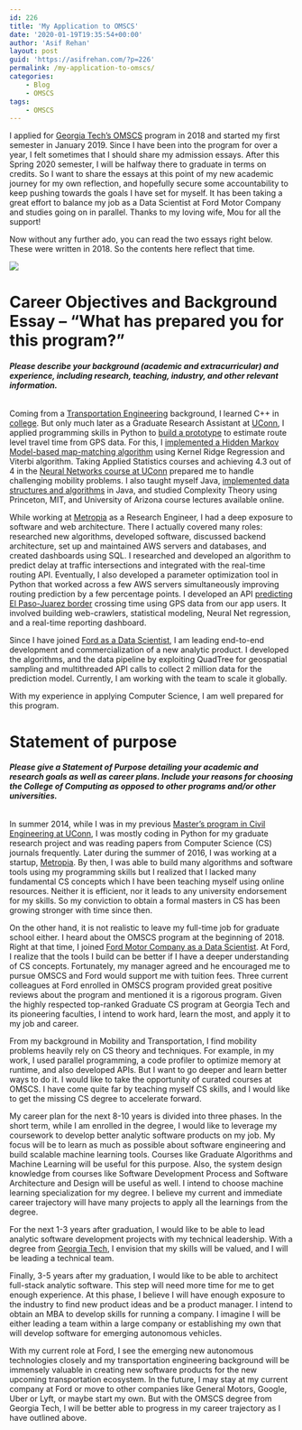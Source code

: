 ```yaml
---
id: 226
title: 'My Application to OMSCS'
date: '2020-01-19T19:35:54+00:00'
author: 'Asif Rehan'
layout: post
guid: 'https://asifrehan.com/?p=226'
permalink: /my-application-to-omscs/
categories:
    - Blog
    - OMSCS
tags:
    - OMSCS
---
```


I applied for [Georgia Tech’s OMSCS](http://www.omscs.gatech.edu/) program in 2018 and started my first semester in January 2019. Since I have been into the program for over a year, I felt sometimes that I should share my admission essays. After this Spring 2020 semester, I will be halfway there to graduate in terms on credits. So I want to share the essays at this point of my new academic journey for my own reflection, and hopefully secure some accountability to keep pushing towards the goals I have set for myself. It has been taking a great effort to balance my job as a Data Scientist at Ford Motor Company and studies going on in parallel. Thanks to my loving wife, Mou for all the support!

Now without any further ado, you can read the two essays right below. These were written in 2018. So the contents here reflect that time.

![](https://upload.wikimedia.org/wikipedia/commons/thumb/c/c6/Georgia_Tech_logo.svg/1280px-Georgia_Tech_logo.svg.png)

# **Career Objectives and Background Essay – “What has prepared you for this program?”**

###### **Please describe your background (academic and extracurricular) and experience, including research, teaching, industry, and other relevant information.** 

<span style="font-weight: 400;">Coming from a [Transportation Engineering](https://en.wikipedia.org/wiki/Transportation_engineering) background, I learned C++ in [college](https://www.buet.ac.bd/web/). But only much later as a Graduate Research Assistant at [UConn](https://uconn.edu/), I applied programming skills in Python to [build a prototype](https://github.com/asif-rehan/ETA_KRR) to estimate route level travel time from GPS data. For this, I [implemented a Hidden Markov Model-based map-matching algorithm](https://github.com/asif-rehan/HMM_Map_matching_raw) using Kernel Ridge Regression and Viterbi algorithm. Taking Applied Statistics courses and achieving 4.3 out of 4 in the [Neural Networks course at UConn](https://cyberlab.engr.uconn.edu/ece-6141/) prepared me to handle challenging mobility problems. I also taught myself Java, [implemented data structures and algorithms](https://github.com/asif-rehan/data-structure-and-algorithms) in Java, and studied Complexity Theory using Princeton, MIT, and University of Arizona course lectures available online.</span>

<span style="font-weight: 400;">While working at [Metropia](https://www.metropia.com/) as a Research Engineer, I had a deep exposure to software and web architecture. There I actually covered many roles: researched new algorithms, developed software, discussed backend architecture, set up and maintained AWS servers and databases, and created dashboards using SQL. I researched and developed an algorithm to predict delay at traffic intersections and integrated with the real-time routing API. Eventually, I also developed a parameter optimization tool in Python that worked across a few AWS servers simultaneously improving routing prediction by a few percentage points. I developed an API [predicting El Paso-Juarez border](https://www.elpasotexas.gov/~/media/files/coep/communication%20and%20public%20affairs/news%20release/news%20release%20%20city%20metropia%20to%20launch%20beta%20test%20for%20new%20border%20crossing%20app.ashx) crossing time using GPS data from our app users. It involved building web-crawlers, statistical modeling, Neural Net regression, and a real-time reporting dashboard.</span>

<span style="font-weight: 400;">Since I have joined [Ford as a Data Scientist](https://www.youtube.com/watch?v=tMkYbMrZGwc), I am leading end-to-end development and commercialization of a new analytic product. I developed the algorithms, and the data pipeline by exploiting QuadTree for geospatial sampling and multithreaded API calls to collect 2 million data for the prediction model. Currently, I am working with the team to scale it globally.</span>

<span style="font-weight: 400;">With my experience in applying Computer Science, I am well prepared for this program.</span>

# **Statement of purpose**

###### **Please give a Statement of Purpose detailing your academic and research goals as well as career plans. Include your reasons for choosing the College of Computing as opposed to other programs and/or other universities.** 

<span style="font-weight: 400;">In summer 2014, while I was in my previous [Master’s program in Civil Engineering at UConn](https://cee.engr.uconn.edu/), I was mostly coding in Python for my graduate research project and was reading papers from Computer Science (CS) journals frequently. Later during the summer of 2016, I was working at a startup, [Metropia](https://www.metropia.com/). By then, I was able to build many algorithms and software tools using my programming skills but I realized that I lacked many fundamental CS concepts which I have been teaching myself using online resources. Neither it is efficient, nor it leads to any university endorsement for my skills. So my conviction to obtain a formal masters in CS has been growing stronger with time since then.</span>

<span style="font-weight: 400;">On the other hand, it is not realistic to leave my full-time job for graduate school either. I heard about the OMSCS program at the beginning of 2018. Right at that time, I joined [Ford Motor Company as a Data Scientist](https://www.linkedin.com/in/asifrehan/). At Ford, I realize that the tools I build can be better if I have a deeper understanding of CS concepts. Fortunately, my manager agreed and he encouraged me to pursue OMSCS and Ford would support me with tuition fees. Three current colleagues at Ford enrolled in OMSCS program provided great positive reviews about the program and mentioned it is a rigorous program. Given the highly respected top-ranked Graduate CS program at Georgia Tech and its pioneering faculties, I intend to work hard, learn the most, and apply it to my job and career.</span>

<span style="font-weight: 400;">From my background in Mobility and Transportation, I find mobility problems heavily rely on CS theory and techniques. For example, in my work, I used parallel programming, a code profiler to optimize memory at runtime, and also developed APIs. But I want to go deeper and learn better ways to do it. I would like to take the opportunity of curated courses at OMSCS. I have come quite far by teaching myself CS skills, and I would like to get the missing CS degree to accelerate forward.</span>

<span style="font-weight: 400;">My career plan for the next 8-10 years is divided into three phases. In the short term, while I am enrolled in the degree, I would like to leverage my coursework to develop better </span><span style="font-weight: 400;">analytic software products on my job. My focus will be to learn as much as possible about software engineering and build scalable machine learning tools. Courses like Graduate Algorithms and Machine Learning will be useful for this purpose. Also, the system design knowledge from courses like Software Development Process and Software Architecture and Design will be useful as well. I intend to choose machine learning specialization for my degree. I believe my current and immediate career trajectory will have many projects to apply all the learnings from the degree. </span>

<span style="font-weight: 400;">For the next 1-3 years after graduation, I would like to be able to lead analytic software development projects with my technical leadership. With a degree from [Georgia Tech](https://www.cc.gatech.edu/), I envision that my skills will be valued, and I will be leading a technical team. </span>

<span style="font-weight: 400;">Finally, 3-5 years after my graduation, I would like to be able to architect full-stack analytic software. This step will need more time for me to get enough experience. At this phase, I believe I will have enough exposure to the industry to find new product ideas and be a product manager. I intend to obtain an MBA to develop skills for running a company. I imagine I will be either leading a team within a large company or establishing my own that will develop software for emerging autonomous vehicles. </span>

<span style="font-weight: 400;">With my current role at Ford, I see the emerging new autonomous technologies closely and my transportation engineering background will be immensely valuable in creating new software products for the new upcoming transportation ecosystem. In the future, I may stay at my current company at Ford or move to other companies like General Motors, Google, Uber or Lyft, or maybe start my own. But with the OMSCS degree from Georgia Tech, I will be better able to progress in my career trajectory as I have outlined above.</span>